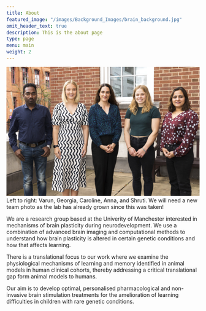 ```yaml
---
title: About
featured_image: "/images/Background_Images/brain_background.jpg"
omit_header_text: true
description: This is the about page
type: page
menu: main
weight: 2
---
```


![img](/images/Headshots/team-pic.jpg)
Left to right: Varun, Georgia, Caroline, Anna, and Shruti. We will need a new team photo as the lab has already grown since this was taken!

We are a research group based at the Univerity of Manchester interested in mechanisms of brain plasticity during neurodevelopment. We use a combination of advanced brain imaging and computational methods to understand how brain plasticity is altered in certain genetic conditions and how that affects learning.

There is a translational focus to our work where we examine the physiological mechanisms of learning and memory identified in animal models in human clinical cohorts, thereby addressing a critical translational gap form animal models to humans.

Our aim is to develop optimal, personalised pharmacological and non-invasive brain stimulation treatments for the amelioration of learning difficulties in children with rare genetic conditions.
